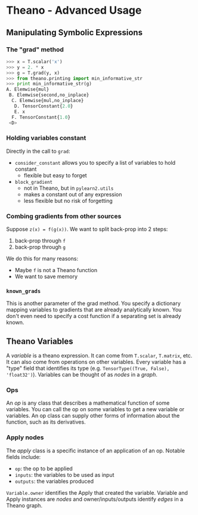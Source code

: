 # Theano - Advanced Usage
## Manipulating Symbolic Expressions
### The "grad" method
```python
>>> x = T.scalar('x')
>>> y = 2. * x
>>> g = T.grad(y, x)
>>> from theano.printing import min_informative_str
>>> print min_informative_str(g)
A. Elemwise{mul}
 B. Elemwise{second,no_inplace}
  C. Elemwise{mul,no_inplace}
   D. TensorConstant{2.0}
   E. x
  F. TensorConstant{1.0}
 <D>
```

### Holding variables constant
Directly in the call to `grad`:

* `consider_constant` allows you to specify a list of variables to hold constant
  * flexible but easy to forget
* `block_gradient`
  * not in Theano, but in `pylearn2.utils`
  * makes a constant out of any expression
  * less flexible but no risk of forgetting

### Combing gradients from other sources
Suppose `z(x) = f(g(x))`. We want to split back-prop into 2 steps:

1. back-prop through `f`
2. back-prop through `g`

We do this for many reasons:

* Maybe `f` is not a Theano function
* We want to save memory

### `known_grads`
This is another parameter of the grad method. You specify a dictionary mapping variables to gradients that are already analytically known. You don't even need to specify a cost function if a separating set is already known.

## Theano Variables
A _variable_ is a theano expression. It can come from `T.scalar`, `T.matrix`, etc. It can also come from operations on other variables. Every variable has a "type" field that identifies its type (e.g. `TensorType((True, False), 'float32')`). Variables can be thought of as _nodes_ in a _graph_.

### Ops
An _op_ is any class that describes a mathematical function of some variables. You can call the op on some variables to get a new variable or variables. An op class can supply other forms of information about the function, such as its derivatives.

### Apply nodes
The _apply_ class is a specific instance of an application of an op. Notable fields include:

* `op`: the op to be applied
* `inputs`: the variables to be used as input
* `outputs`: the variables produced

`Variable.owner` identifies the Apply that created the variable. Variable and Apply instances are _nodes_ and owner/inputs/outputs identify _edges_ in a Theano graph.

